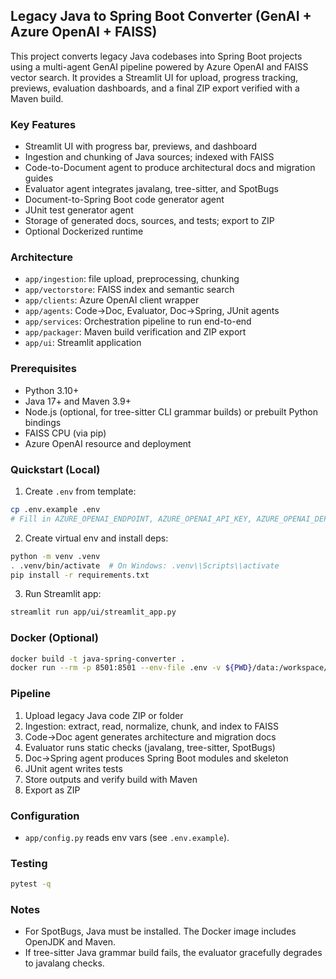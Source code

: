## Legacy Java to Spring Boot Converter (GenAI + Azure OpenAI + FAISS)

This project converts legacy Java codebases into Spring Boot projects using a multi-agent GenAI pipeline powered by Azure OpenAI and FAISS vector search. It provides a Streamlit UI for upload, progress tracking, previews, evaluation dashboards, and a final ZIP export verified with a Maven build.

### Key Features
- Streamlit UI with progress bar, previews, and dashboard
- Ingestion and chunking of Java sources; indexed with FAISS
- Code-to-Document agent to produce architectural docs and migration guides
- Evaluator agent integrates javalang, tree-sitter, and SpotBugs
- Document-to-Spring Boot code generator agent
- JUnit test generator agent
- Storage of generated docs, sources, and tests; export to ZIP
- Optional Dockerized runtime

### Architecture
- `app/ingestion`: file upload, preprocessing, chunking
- `app/vectorstore`: FAISS index and semantic search
- `app/clients`: Azure OpenAI client wrapper
- `app/agents`: Code→Doc, Evaluator, Doc→Spring, JUnit agents
- `app/services`: Orchestration pipeline to run end-to-end
- `app/packager`: Maven build verification and ZIP export
- `app/ui`: Streamlit application

### Prerequisites
- Python 3.10+
- Java 17+ and Maven 3.9+
- Node.js (optional, for tree-sitter CLI grammar builds) or prebuilt Python bindings
- FAISS CPU (via pip)
- Azure OpenAI resource and deployment

### Quickstart (Local)
1. Create `.env` from template:
```bash
cp .env.example .env
# Fill in AZURE_OPENAI_ENDPOINT, AZURE_OPENAI_API_KEY, AZURE_OPENAI_DEPLOYMENT, AZURE_OPENAI_API_VERSION
```
2. Create virtual env and install deps:
```bash
python -m venv .venv
. .venv/bin/activate  # On Windows: .venv\\Scripts\\activate
pip install -r requirements.txt
```
3. Run Streamlit app:
```bash
streamlit run app/ui/streamlit_app.py
```

### Docker (Optional)
```bash
docker build -t java-spring-converter .
docker run --rm -p 8501:8501 --env-file .env -v ${PWD}/data:/workspace/data java-spring-converter
```

### Pipeline
1. Upload legacy Java code ZIP or folder
2. Ingestion: extract, read, normalize, chunk, and index to FAISS
3. Code→Doc agent generates architecture and migration docs
4. Evaluator runs static checks (javalang, tree-sitter, SpotBugs)
5. Doc→Spring agent produces Spring Boot modules and skeleton
6. JUnit agent writes tests
7. Store outputs and verify build with Maven
8. Export as ZIP

### Configuration
- `app/config.py` reads env vars (see `.env.example`).

### Testing
```bash
pytest -q
```

### Notes
- For SpotBugs, Java must be installed. The Docker image includes OpenJDK and Maven.
- If tree-sitter Java grammar build fails, the evaluator gracefully degrades to javalang checks.


